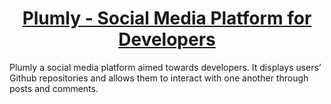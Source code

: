 <h1 align="center">
<a href="https://gentle-temple-46329.herokuapp.com/">Plumly - Social Media Platform for Developers</a>
  <br>
</h1>

Plumly a social media platform aimed towards developers. It displays users’ Github repositories and allows them to interact with one another through posts and comments.
